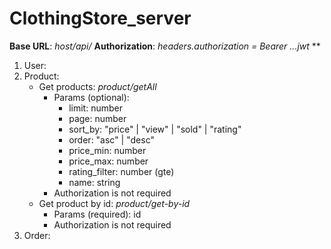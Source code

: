 ﻿# ClothingStore_server

**Base URL**: _host/api/_
**Authorization**: _headers.authorization = Bearer ...jwt_
**
1. User:
2. Product:
   * Get products: _product/getAll_
      - Params (optional):
        + limit: number
        + page: number
        + sort_by: "price" | "view" | "sold" | "rating"
        + order: "asc" | "desc"
        + price_min: number
        + price_max: number
        + rating_filter: number (gte)
        + name: string
      - Authorization is not required
    * Get product by id: _product/get-by-id_
      - Params (required): id
      - Authorization is not required
3. Order:
